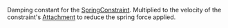 Damping constant for the [SpringConstraint](https://create.roblox.com/docs/reference/engine/classes/SpringConstraint). Multiplied to the velocity of
the constraint's [Attachment](https://create.roblox.com/docs/reference/engine/classes/Attachment) to reduce the spring force applied.